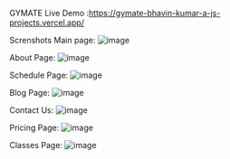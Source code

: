 GYMATE
Live Demo :https://gymate-bhavin-kumar-a-js-projects.vercel.app/

Screnshots
Main page:
![image](https://github.com/Bhavin-kumar26/Gymate/assets/154827005/07817032-0ea5-45c7-95bc-1870e0c1fbd6)

About Page:
![image](https://github.com/Bhavin-kumar26/Gymate/assets/154827005/cda0c20d-99df-4391-a995-cd44e6da8a30)

Schedule Page:
![image](https://github.com/Bhavin-kumar26/Gymate/assets/154827005/3da0e32b-a43f-404d-bbf2-f9d591652387)

Blog Page:
![image](https://github.com/Bhavin-kumar26/Gymate/assets/154827005/1565a09d-7768-4ac1-ac84-1f0c124b68df)

Contact Us:
![image](https://github.com/Bhavin-kumar26/Gymate/assets/154827005/2367904a-f707-4aef-a035-dcb3cc95aab2)

Pricing Page:
![image](https://github.com/Bhavin-kumar26/Gymate/assets/154827005/387e6816-4218-461b-931c-c79021573edf)

Classes Page:
![image](https://github.com/Bhavin-kumar26/Gymate/assets/154827005/fc901021-d686-46a2-b51c-abdc93747700)
